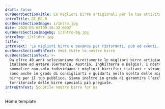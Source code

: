 ```yaml
---
draft: false
ourBeersSectionTitle: Le migliori birre artigianali per la tua attività.
introTitle: DI.BE.R
ourBeersSectionImage: i/intro.jpg
date: 2020-03-02T09:36:32.000Z
ourBeersSectionImageBg: i/intro-bg.jpg
introImg: i/slider.jpg
title: ''
introText: 'Le migliori birre e bevande per ristoranti, pub ed eventi.'
ourBeersSectionBtnText: Vedi tutte le nostre birre
ourBeersSectionText: >-
  Da oltre 40 anni selezioniamo direttamente le migliori birre artigianali
  italiane ed estere (Germania, Austria, Inghilterra e Belgio). I nostri beer
  sommelier non solo individuano i migliori birrifici italiani e stranieri, ma
  sono anche in grado di consigliarti e guidarti nella scelta delle migliori
  birre per il tuo pubblico. Siamo inoltre in grado di garantire l’esclusività
  territoriale delle birre speciali più pregiate.
introBtnText: Scoprile nostre birre for us
---
```


Home template